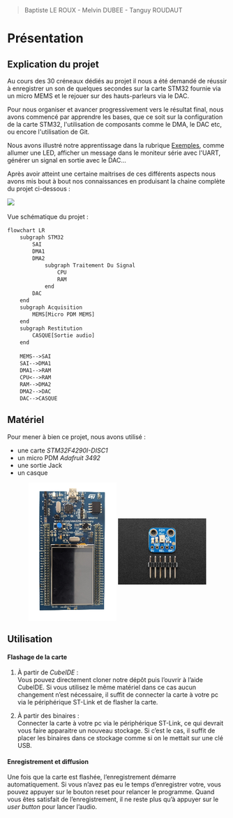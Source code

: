 > Baptiste LE ROUX - Melvin DUBEE - Tanguy ROUDAUT

# Présentation

## Explication du projet

Au cours des 30 créneaux dédiés au projet il nous a été demandé de réussir à enregistrer un son de quelques secondes sur la carte STM32 fournie via un micro MEMS et le rejouer sur des hauts-parleurs via le DAC.

Pour nous organiser et avancer progressivement vers le résultat final, nous avons commencé par apprendre les bases, que ce soit sur la configuration de la carte STM32, l'utilisation de composants comme le DMA, le DAC etc, ou encore l'utilisation de Git.

Nous avons illustré notre apprentissage dans la rubrique [Exemples](#exemples), comme allumer une LED, afficher un message dans le moniteur série avec l'UART, générer un signal en sortie avec le DAC...

Après avoir atteint une certaine maitrises de ces différents aspects nous avons mis bout à bout nos connaissances en produisant la chaine complète du projet ci-dessous :

![](./img/schéma_gen.png)


Vue schématique du projet :

```mermaid
flowchart LR
    subgraph STM32
        SAI
        DMA1
        DMA2
            subgraph Traitement Du Signal
                CPU
                RAM
            end
        DAC
    end
    subgraph Acquisition
        MEMS[Micro PDM MEMS]
    end
    subgraph Restitution
        CASQUE[Sortie audio]
    end

    MEMS-->SAI
    SAI-->DMA1
    DMA1-->RAM
    CPU<-->RAM
    RAM-->DMA2
    DMA2-->DAC
    DAC-->CASQUE
```


## Matériel

Pour mener à bien ce projet, nous avons utilisé :
- une carte _STM32F4290I-DISC1_
- un micro PDM _Adafruit 3492_
- une sortie Jack
- un casque

<p align="center">
  <img src="./img/stm32.png" alt="stm32" width="40%" height="40%" align="center">
  <img src="./img/micro.jpg" alt="micro" width="40%" height="40%" align="center">
</p>




## Utilisation

#### Flashage de la carte

1. À partir de _CubeIDE_ : \
  Vous pouvez directement cloner notre dépôt puis l’ouvrir à l’aide CubeIDE. Si vous utilisez le même matériel dans ce cas aucun changement n’est nécessaire, il suffit de connecter la carte à votre pc via le périphérique ST-Link et de flasher la carte.

2. À partir des binaires : \
   Connecter la carte à votre pc via le périphérique ST-Link, ce qui devrait vous faire apparaitre un nouveau stockage. Si c’est le cas, il suffit de placer les binaires dans ce stockage comme si on le mettait sur une clé USB.

#### Enregistrement et diffusion

Une fois que la carte est flashée, l’enregistrement démarre automatiquement. Si vous n’avez pas eu le temps d’enregistrer votre, vous pouvez appuyer sur le bouton reset pour relancer le programme. Quand vous êtes satisfait de l’enregistrement, il ne reste plus qu’à appuyer sur le _user button_ pour lancer l’audio. 

